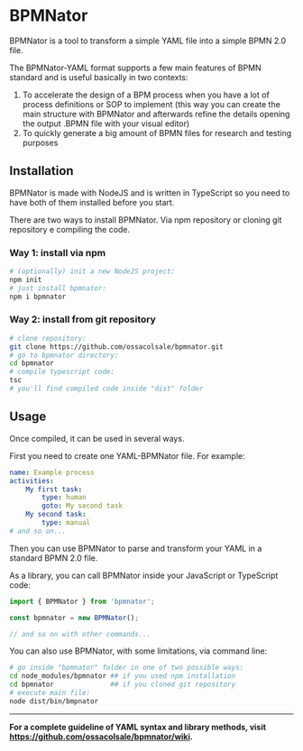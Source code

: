 
# BPMNator
BPMNator is a tool to transform a simple YAML file into a simple BPMN 2.0 file.

The BPMNator-YAML format supports a few main features of BPMN standard and is useful basically in two contexts:

1. To accelerate the design of a BPM process when you have a lot of process definitions or SOP to implement (this way you can create the main structure with BPMNator and afterwards refine the details opening the output .BPMN file with your visual editor)
2. To quickly generate a big amount of BPMN files for research and testing purposes

## Installation

BPMNator is made with NodeJS and is written in TypeScript so you need to have both of them installed before you start.

There are two ways to install BPMNator. Via npm repository or cloning git repository e compiling the code.

### Way 1: install via npm

```BASH
# (optionally) init a new NodeJS project:
npm init
# just install bpmnator:
npm i bpmnator
```

### Way 2: install from git repository

```BASH
# clone repository:
git clone https://github.com/ossacolsale/bpmnator.git
# go to bpmnator directory:
cd bpmnator
# compile typescript code:
tsc
# you'll find compiled code inside "dist" folder
```

## Usage

Once compiled, it can be used in several ways.

First you need to create one YAML-BPMNator file. For example:

```YAML
name: Example process
activities:
    My first task:
        type: human
        goto: My second task
    My second task:
        type: manual
# and so on...

```

Then you can use BPMNator to parse and transform your YAML in a standard BPMN 2.0 file.

As a library, you can call BPMNator inside your JavaScript or TypeScript code:

```TYPESCRIPT
import { BPMNator } from 'bpmnator';

const bpmnator = new BPMNator();

// and so on with other commands...
```

You can also use BPMNator, with some limitations, via command line:

```BASH
# go inside "bpmnator" folder in one of two possible ways:
cd node_modules/bpmnator ## if you used npm installation
cd bpmnator              ## if you cloned git repository
# execute main file:
node dist/bin/bmpnator
```
***

**For a complete guideline of YAML syntax and library methods, visit https://github.com/ossacolsale/bpmnator/wiki.**

